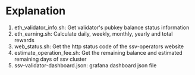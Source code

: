 # Explanation
1. eth_validator_info.sh: Get validator's pubkey balance status information
2. eth_earning.sh: Calculate daily, weekly, monthly, yearly and total rewards
3. web_status.sh: Get the http status code of the ssv-operators website
4. estimate_operation_fee.sh: Get the remaining balance and estimated remaining days of ssv cluster
5. ssv-validator-dashboard.json: grafana dashboard json file
